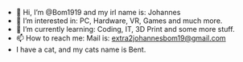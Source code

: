- 👋 Hi, I’m @Bom1919 and my irl name is: Johannes
- 👀 I’m interested in: PC, Hardware, VR, Games and much more.
- 🌱 I’m currently learning: Coding, IT, 3D Print and some more stuff.
- 📫 How to reach me: Mail is: extra2johannesbom19@gmail.com
- I have a cat, and my cats name is Bent.
